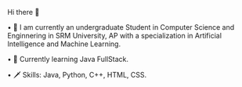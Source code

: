 Hi there 👋

• 🐳 I am currently an undergraduate Student in Computer Science and Enginnering in SRM University, AP with a specialization in Artificial     Intelligence and Machine Learning.

• 🍁 Currently learning Java FullStack.

• 🗡️ Skills: Java, Python, C++, HTML, CSS.
